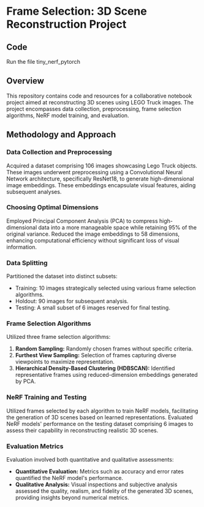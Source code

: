 # Frame Selection: 3D Scene Reconstruction Project

## Code

Run the file tiny_nerf_pytorch

## Overview

This repository contains code and resources for a collaborative notebook project aimed at reconstructing 3D scenes using LEGO Truck images. The project encompasses data collection, preprocessing, frame selection algorithms, NeRF model training, and evaluation.

## Methodology and Approach

### Data Collection and Preprocessing

Acquired a dataset comprising 106 images showcasing Lego Truck objects. These images underwent preprocessing using a Convolutional Neural Network architecture, specifically ResNet18, to generate high-dimensional image embeddings. These embeddings encapsulate visual features, aiding subsequent analyses.

### Choosing Optimal Dimensions

Employed Principal Component Analysis (PCA) to compress high-dimensional data into a more manageable space while retaining 95% of the original variance. Reduced the image embeddings to 58 dimensions, enhancing computational efficiency without significant loss of visual information.

### Data Splitting

Partitioned the dataset into distinct subsets:
- Training: 10 images strategically selected using various frame selection algorithms.
- Holdout: 90 images for subsequent analysis.
- Testing: A small subset of 6 images reserved for final testing.

### Frame Selection Algorithms

Utilized three frame selection algorithms:
1. **Random Sampling:** Randomly chosen frames without specific criteria.
2. **Furthest View Sampling:** Selection of frames capturing diverse viewpoints to maximize representation.
3. **Hierarchical Density-Based Clustering (HDBSCAN):** Identified representative frames using reduced-dimension embeddings generated by PCA.

### NeRF Training and Testing

Utilized frames selected by each algorithm to train NeRF models, facilitating the generation of 3D scenes based on learned representations. Evaluated NeRF models' performance on the testing dataset comprising 6 images to assess their capability in reconstructing realistic 3D scenes.

### Evaluation Metrics

Evaluation involved both quantitative and qualitative assessments:
- **Quantitative Evaluation:** Metrics such as accuracy and error rates quantified the NeRF model's performance.
- **Qualitative Analysis:** Visual inspections and subjective analysis assessed the quality, realism, and fidelity of the generated 3D scenes, providing insights beyond numerical metrics.
